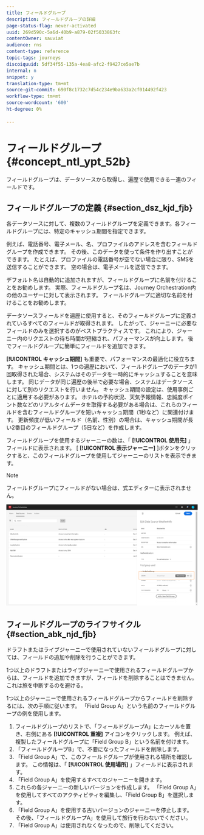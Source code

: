 ```yaml
---
title: フィールドグループ
description: フィールドグループの詳細
page-status-flag: never-activated
uuid: 269d590c-5a6d-40b9-a879-02f5033863fc
contentOwner: sauviat
audience: rns
content-type: reference
topic-tags: journeys
discoiquuid: 5df34f55-135a-4ea8-afc2-f9427ce5ae7b
internal: n
snippet: y
translation-type: tm+mt
source-git-commit: 690f8c1732c7d54c234e9ba633a2cf014492f423
workflow-type: tm+mt
source-wordcount: '600'
ht-degree: 0%

---
```




# フィールドグループ {#concept_ntl_ypt_52b}

フィールドグループは、データソースから取得し、遍歴で使用できる一連のフィールドです。

## フィールドグループの定義 {#section_dsz_kjd_fjb}

各データソースに対して、複数のフィールドグループを定義できます。各フィールドグループには、特定のキャッシュ期間を指定できます。

例えば、電話番号、電子メール、名、プロファイルのアドレスを含むフィールドグループを作成できます。 その後、このデータを使って条件を作り出すことができます。 たとえば、プロファイルの電話番号が空でない場合に限り、SMSを送信することができます。 空の場合は、電子メールを送信できます。

デフォルト名は自動的に追加されますが、フィールドグループに名前を付けることをお勧めします。 実際、フィールドグループ名は、Journey Orchestration内の他のユーザーに対して表示されます。 フィールドグループに適切な名前を付けることをお勧めします。

データソースフィールドを遍歴に使用すると、そのフィールドグループに定義されているすべてのフィールドが取得されます。 したがって、ジャーニーに必要なフィールドのみを選択するのがベストプラクティスです。 これにより、ジャーニー内のリクエストの待ち時間が短縮され、パフォーマンスが向上します。 後でフィールドグループに簡単にフィールドを追加できます。

**[!UICONTROL キャッシュ期間]** も重要で、パフォーマンスの最適化に役立ちます。 キャッシュ期間とは、1つの遍歴において、フィールドグループのデータが1回取得された場合、システムはそのデータを一時的にキャッシュすることを意味します。 同じデータが同じ遍歴の後半で必要な場合、システムはデータソースに対して別のリクエストを行いません。 キャッシュ期間の設定は、使用事例ごとに適用する必要があります。 ホテルの予約状況、天気予報情報、忠誠度ポイント数などのリアルタイムデータを取得する必要がある場合は、これらのフィールドを含むフィールドグループを短いキャッシュ期間（1秒など）に関連付けます。 更新頻度が低いフィールド（名前、性別）の場合は、キャッシュ期間が長い2番目のフィールドグループ（5日など）を作成します。

フィールドグループを使用するジャーニーの数は、「 **[!UICONTROL 使用先]** 」フィールドに表示されます。 [ **[!UICONTROL 表示ジャーニー]** ]ボタンをクリックすると、このフィールドグループを使用してジャーニーのリストを表示できます。

>[!NOTE]
>
>フィールドグループにフィールドがない場合は、式エディターに表示されません。

![](../assets/journey3bis.png)

## フィールドグループのライフサイクル {#section_abk_njd_fjb}

ドラフトまたはライブジャーニーで使用されていないフィールドグループに対しては、フィールドの追加や削除を行うことができます。

1つ以上のドラフトまたはライブジャーニーで使用されるフィールドグループからは、フィールドを追加できますが、フィールドを削除することはできません。 これは旅を中断するのを避ける。

1つ以上のジャーニーで使用されるフィールドグループからフィールドを削除するには、次の手順に従います。 「Field Group A」という名前のフィールドグループの例を使用します。

1. フィールドグループのリストで、「フィールドグループA」にカーソルを置き、右側にある **[!UICONTROL 重複]** アイコンをクリックします。 例えば、複製したフィールドグループに「Field Group B」という名前を付けます。
1. 「フィールドグループB」で、不要になったフィールドを削除します。
1. 「Field Group A」で、このフィールドグループが使用される場所を確認します。 この情報は、「 **[!UICONTROL 使用場所]** 」フィールドに表示されます。
1. 「Field Group A」を使用するすべてのジャーニーを開きます。
1. これらの各ジャーニーの新しいバージョンを作成します。 「Field Group A」を使用してすべてのアクティビティを編集し、「Field Group B」を選択します。
1. 「Field Group A」を使用する古いバージョンのジャーニーを停止します。 その後、「フィールドグループA」を使用して旅行を行わないでください。
1. 「Field Group A」は使用されなくなったので、削除してください。
